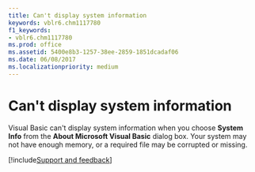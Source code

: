 ```yaml
---
title: Can't display system information
keywords: vblr6.chm1117780
f1_keywords:
- vblr6.chm1117780
ms.prod: office
ms.assetid: 5400e8b3-1257-38ee-2859-1851dcadaf06
ms.date: 06/08/2017
ms.localizationpriority: medium
---
```



# Can't display system information

Visual Basic can't display system information when you choose **System Info** from the **About Microsoft Visual Basic** dialog box. Your system may not have enough memory, or a required file may be corrupted or missing.

[!include[Support and feedback](~/includes/feedback-boilerplate.md)]